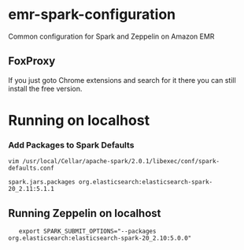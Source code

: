 # emr-spark-configuration

Common configuration for Spark and Zeppelin on Amazon EMR


## FoxProxy

If you just goto Chrome extensions and search for it there you can still install the free version.


# Running on localhost

### Add Packages to Spark Defaults



    vim /usr/local/Cellar/apache-spark/2.0.1/libexec/conf/spark-defaults.conf

    spark.jars.packages org.elasticsearch:elasticsearch-spark-20_2.11:5.1.1

## Running Zeppelin on localhost

       export SPARK_SUBMIT_OPTIONS="--packages org.elasticsearch:elasticsearch-spark-20_2.10:5.0.0"
